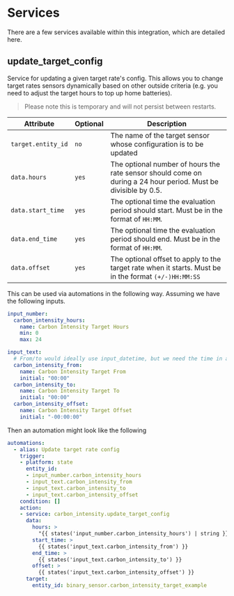 # Services

There are a few services available within this integration, which are detailed here.

## update_target_config

Service for updating a given target rate's config. This allows you to change target rates sensors dynamically based on other outside criteria (e.g. you need to adjust the target hours to top up home batteries).

> Please note this is temporary and will not persist between restarts.

| Attribute          | Optional | Description                                                                                                    |
| ------------------ | -------- | ---------------------------------------------------------------------------------------------------------------|
| `target.entity_id` | `no`     | The name of the target sensor whose configuration is to be updated                                             |
| `data.hours`       | `yes`    | The optional number of hours the rate sensor should come on during a 24 hour period. Must be divisible by 0.5. |
| `data.start_time`  | `yes`    | The optional time the evaluation period should start. Must be in the format of `HH:MM`.                        |
| `data.end_time`    | `yes`    | The optional time the evaluation period should end. Must be in the format of `HH:MM`.                          |
| `data.offset`      | `yes`    | The optional offset to apply to the target rate when it starts. Must be in the format `(+/-)HH:MM:SS`          |

This can be used via automations in the following way. Assuming we have the following inputs.

```yaml
input_number:
  carbon_intensity_hours:
    name: Carbon Intensity Target Hours
    min: 0
    max: 24

input_text:
  # From/to would ideally use input_datetime, but we need the time in a different format
  carbon_intensity_from:
    name: Carbon Intensity Target From
    initial: "00:00"
  carbon_intensity_to:
    name: Carbon Intensity Target To
    initial: "00:00"
  carbon_intensity_offset:
    name: Carbon Intensity Target Offset
    initial: "-00:00:00"
```

Then an automation might look like the following

```yaml
automations:
  - alias: Update target rate config
    trigger:
    - platform: state
      entity_id:
      - input_number.carbon_intensity_hours
      - input_text.carbon_intensity_from
      - input_text.carbon_intensity_to
      - input_text.carbon_intensity_offset
    condition: []
    action:
    - service: carbon_intensity.update_target_config
      data:
        hours: >
          "{{ states('input_number.carbon_intensity_hours') | string }}"
        start_time: >
          {{ states('input_text.carbon_intensity_from') }}
        end_time: >
          {{ states('input_text.carbon_intensity_to') }}
        offset: >
          {{ states('input_text.carbon_intensity_offset') }}
      target:
        entity_id: binary_sensor.carbon_intensity_target_example
```
